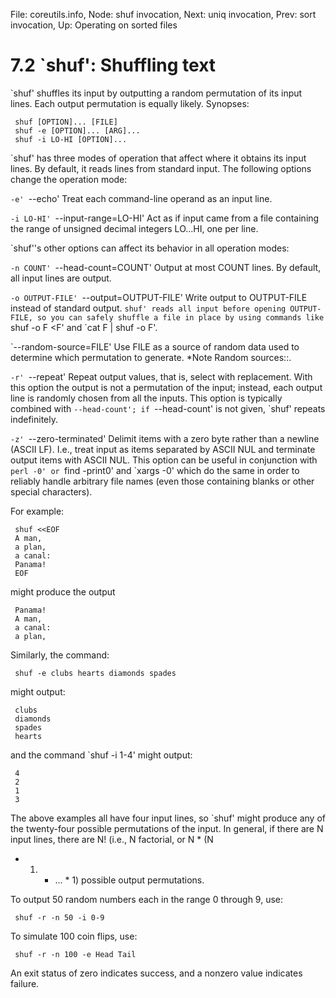 File: coreutils.info,  Node: shuf invocation,  Next: uniq invocation,  Prev: sort invocation,  Up: Operating on sorted files

7.2 `shuf': Shuffling text
==========================

`shuf' shuffles its input by outputting a random permutation of its
input lines.  Each output permutation is equally likely.  Synopses:

     shuf [OPTION]... [FILE]
     shuf -e [OPTION]... [ARG]...
     shuf -i LO-HI [OPTION]...

   `shuf' has three modes of operation that affect where it obtains its
input lines.  By default, it reads lines from standard input.  The
following options change the operation mode:

`-e'
`--echo'
     Treat each command-line operand as an input line.

`-i LO-HI'
`--input-range=LO-HI'
     Act as if input came from a file containing the range of unsigned
     decimal integers LO...HI, one per line.


   `shuf''s other options can affect its behavior in all operation
modes:

`-n COUNT'
`--head-count=COUNT'
     Output at most COUNT lines.  By default, all input lines are
     output.

`-o OUTPUT-FILE'
`--output=OUTPUT-FILE'
     Write output to OUTPUT-FILE instead of standard output.  `shuf'
     reads all input before opening OUTPUT-FILE, so you can safely
     shuffle a file in place by using commands like `shuf -o F <F' and
     `cat F | shuf -o F'.

`--random-source=FILE'
     Use FILE as a source of random data used to determine which
     permutation to generate.  *Note Random sources::.

`-r'
`--repeat'
     Repeat output values, that is, select with replacement.  With this
     option the output is not a permutation of the input; instead, each
     output line is randomly chosen from all the inputs.  This option is
     typically combined with `--head-count'; if `--head-count' is not
     given, `shuf' repeats indefinitely.

`-z'
`--zero-terminated'
     Delimit items with a zero byte rather than a newline (ASCII LF).
     I.e., treat input as items separated by ASCII NUL and terminate
     output items with ASCII NUL.  This option can be useful in
     conjunction with `perl -0' or `find -print0' and `xargs -0' which
     do the same in order to reliably handle arbitrary file names (even
     those containing blanks or other special characters).


   For example:

     shuf <<EOF
     A man,
     a plan,
     a canal:
     Panama!
     EOF

might produce the output

     Panama!
     A man,
     a canal:
     a plan,

Similarly, the command:

     shuf -e clubs hearts diamonds spades

might output:

     clubs
     diamonds
     spades
     hearts

and the command `shuf -i 1-4' might output:

     4
     2
     1
     3

The above examples all have four input lines, so `shuf' might produce
any of the twenty-four possible permutations of the input.  In general,
if there are N input lines, there are N! (i.e., N factorial, or N * (N
- 1) * ... * 1) possible output permutations.

To output 50 random numbers each in the range 0 through 9, use:

     shuf -r -n 50 -i 0-9

To simulate 100 coin flips, use:

     shuf -r -n 100 -e Head Tail

   An exit status of zero indicates success, and a nonzero value
indicates failure.

